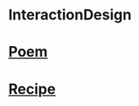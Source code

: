 # InteractionDesign

# [Poem](file:/Users/tylerslaugh/Desktop/interactiondesign/InteractionDesign/poem/index.html)
# [Recipe](file:/Users/tylerslaugh/Desktop/interactiondesign/InteractionDesign/recipe/index.html)
